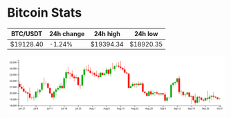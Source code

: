 # Bitcoin Stats

BTC/USDT|24h change|24h high|24h low|
|---|---|---|---|
|$19128.40|-1.24%|$19394.34|$18920.35|

<img src="./chart.svg">
